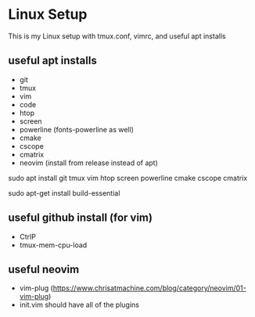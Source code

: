 # Linux Setup

This is my Linux setup with tmux.conf, vimrc, and useful apt installs

## useful apt installs

* git
* tmux
* vim
* code
* htop
* screen
* powerline (fonts-powerline as well)
* cmake
* cscope
* cmatrix
* neovim (install from release instead of apt)

sudo apt install git tmux vim htop screen powerline cmake cscope cmatrix

sudo apt-get install build-essential

## useful github install (for vim)

* CtrlP
* tmux-mem-cpu-load

## useful neovim

* vim-plug (https://www.chrisatmachine.com/blog/category/neovim/01-vim-plug)
* init.vim should have all of the plugins
